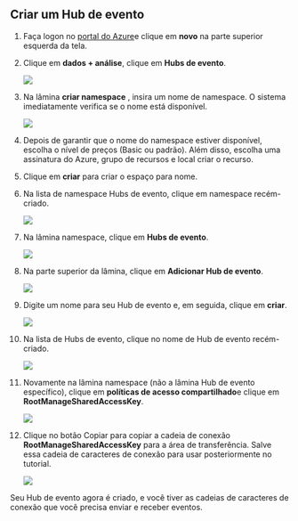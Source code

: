 ## <a name="create-an-event-hub"></a>Criar um Hub de evento

1. Faça logon no [portal do Azure][]e clique em **novo** na parte superior esquerda da tela.

2. Clique em **dados + análise**, clique em **Hubs de evento**.

    ![](./media/event-hubs-create-event-hub/create-event-hub9.png)

3. Na lâmina **criar namespace** , insira um nome de namespace. O sistema imediatamente verifica se o nome está disponível.

    ![](./media/event-hubs-create-event-hub/create-event-hub1.png)

4. Depois de garantir que o nome do namespace estiver disponível, escolha o nível de preços (Basic ou padrão). Além disso, escolha uma assinatura do Azure, grupo de recursos e local criar o recurso. 

2. Clique em **criar** para criar o espaço para nome.

6. Na lista de namespace Hubs de evento, clique em namespace recém-criado.      

    ![](./media/event-hubs-create-event-hub/create-event-hub2.png)

7. Na lâmina namespace, clique em **Hubs de evento**.

    ![](./media/event-hubs-create-event-hub/create-event-hub3.png)

8. Na parte superior da lâmina, clique em **Adicionar Hub de evento**.

    ![](./media/event-hubs-create-event-hub/create-event-hub4.png)

3. Digite um nome para seu Hub de evento e, em seguida, clique em **criar**.

    ![](./media/event-hubs-create-event-hub/create-event-hub5.png)

4. Na lista de Hubs de evento, clique no nome de Hub de evento recém-criado. 

    ![](./media/event-hubs-create-event-hub/create-event-hub6.png)

5. Novamente na lâmina namespace (não a lâmina Hub de evento específico), clique em **políticas de acesso compartilhado**e clique em **RootManageSharedAccessKey**.

    ![](./media/event-hubs-create-event-hub/create-event-hub7.png)

5. Clique no botão Copiar para copiar a cadeia de conexão **RootManageSharedAccessKey** para a área de transferência. Salve essa cadeia de caracteres de conexão para usar posteriormente no tutorial.

    ![](./media/event-hubs-create-event-hub/create-event-hub8.png)

Seu Hub de evento agora é criado, e você tiver as cadeias de caracteres de conexão que você precisa enviar e receber eventos.

[Portal do Azure]: https://portal.azure.com/